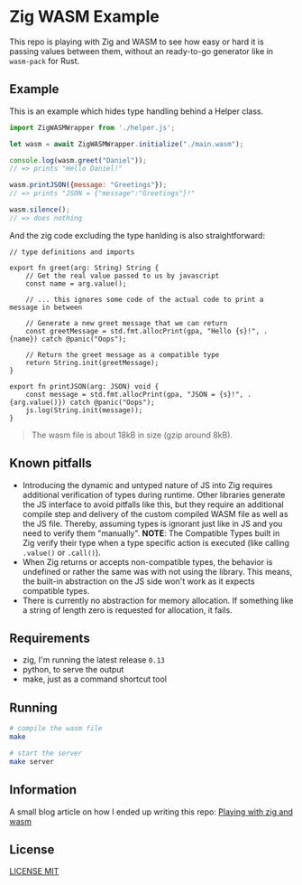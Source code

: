 # Zig WASM Example

This repo is playing with Zig and WASM to see how easy or hard it is passing values between them, without an ready-to-go generator like in `wasm-pack` for Rust.

## Example

This is an example which hides type handling behind a Helper class.

```js
import ZigWASMWrapper from './helper.js';

let wasm = await ZigWASMWrapper.initialize("./main.wasm");

console.log(wasm.greet("Daniel"));
// => prints "Hello Daniel!"

wasm.printJSON({message: "Greetings"});
// => prints "JSON = {"message":"Greetings"}!"

wasm.silence();
// => does nothing
```

And the zig code excluding the type hanlding is also straightforward:

```zig
// type definitions and imports

export fn greet(arg: String) String {
    // Get the real value passed to us by javascript
    const name = arg.value();

    // ... this ignores some code of the actual code to print a message in between

    // Generate a new greet message that we can return
    const greetMessage = std.fmt.allocPrint(gpa, "Hello {s}!", .{name}) catch @panic("Oops");

    // Return the greet message as a compatible type
    return String.init(greetMessage);
}

export fn printJSON(arg: JSON) void {
    const message = std.fmt.allocPrint(gpa, "JSON = {s}!", .{arg.value()}) catch @panic("Oops");
    js.log(String.init(message));
}
```

> The wasm file is about 18kB in size (gzip around 8kB).

## Known pitfalls

- Introducing the dynamic and untyped nature of JS into Zig requires additional verification of types during runtime. Other libraries generate the JS interface to avoid pitfalls like this, but they require an additional compile step and delivery of the custom compiled WASM file as well as the JS file. Thereby, assuming types is ignorant just like in JS and you need to verify them "manually". **NOTE**: The Compatible Types built in Zig verify their type when a type specific action is executed (like calling `.value()` or `.call()`).
- When Zig returns or accepts non-compatible types, the behavior is undefined or rather the same was with not using the library. This means, the built-in abstraction on the JS side won't work as it expects compatible types.
- There is currently no abstraction for memory allocation. If something like a string of length zero is requested for allocation, it fails.

## Requirements

- zig, I'm running the latest release `0.13`
- python, to serve the output
- make, just as a command shortcut tool

## Running

```bash
# compile the wasm file
make

# start the server
make server
```

## Information

A small blog article on how I ended up writing this repo: [Playing with zig and wasm](https://oltdaniel.eu/blog/2024/playing-with-zig-and-wasm.html)

## License

[LICENSE MIT](./LICENSE)